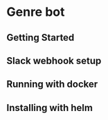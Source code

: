 # Genre bot

## Getting Started

## Slack webhook setup

## Running with docker

## Installing with helm